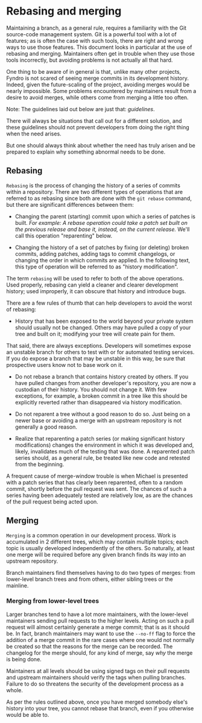 <!-- SPDX-License-Identifier: MIT -->

# Rebasing and merging

Maintaining a branch, as a general rule, requires a familiarity
with the Git source-code management system.
Git is a powerful tool with a lot of features;
as is often the case with such tools, there are right and wrong ways to use those features.
This document looks in particular at the use of rebasing and merging.
Maintainers often get in trouble when they use those tools incorrectly,
but avoiding problems is not actually all that hard.

One thing to be aware of in general is that, unlike many other projects,
Fyndro is not scared of seeing merge commits in its development history.
Indeed, given the future-scaling of the project, avoiding merges would be nearly impossible.
Some problems encountered by maintainers result from a desire to avoid merges,
while others come from merging a little too often.

Note: The guidelines laid out below are just that: *guidelines*.

There will always be situations that call out for a different solution,
and these guidelines should not prevent developers
from doing the right thing when the need arises.

But one should always think about whether the need has truly arisen
and be prepared to explain why something abnormal needs to be done.

## Rebasing

``Rebasing`` is the process of changing the history of a series of commits within a repository.
There are two different types of operations that are referred to as rebasing
since both are done with the ``git rebase`` command,
but there are significant differences between them:

- Changing the parent (starting) commit upon which a series of patches is built.
  *For example: A rebase operation could take a patch set built on the previous release
  and base it, instead, on the current release.*
  We'll call this operation "reparenting" below.

- Changing the history of a set of patches by fixing (or deleting)
  broken commits, adding patches, adding tags to commit changelogs, or changing
  the order in which commits are applied.
  In the following text, this type of operation will be referred to as "history modification".

The term ``rebasing`` will be used to refer to both of the above operations.
Used properly, rebasing can yield a cleaner and clearer development history;
used improperly, it can obscure that history and introduce bugs.

There are a few rules of thumb that can help developers to avoid the worst of rebasing:

- History that has been exposed to the world beyond your private system should usually not be changed.
  Others may have pulled a copy of your tree and built on it;
  modifying your tree will create pain for them.

That said, there are always exceptions.
Developers will sometimes expose an unstable branch for others to test
with or for automated testing services.
If you do expose a branch that may be unstable in this way,
be sure that prospective users know not to base work on it.

- Do not rebase a branch that contains history created by others.
  If you have pulled changes from another developer's repository,
  you are now a custodian of their history. You should not change it.
  With few exceptions, for example, a broken commit in a tree like this
  should be explicitly reverted rather than disappeared via history modification.

- Do not reparent a tree without a good reason to do so.
  Just being on a newer base or avoiding a merge with an upstream repository
  is not generally a good reason.

- Realize that reparenting a patch series
  (or making significant history modifications) 
  changes the environment in which it was developed and, likely,
  invalidates much of the testing that was done.
  A reparented patch series should, as a general rule,
  be treated like new code and retested from the beginning.

A frequent cause of merge-window trouble is when Michael is presented with a patch series
that has clearly been reparented, often to a random commit, shortly before the pull request was sent.
The chances of such a series having been adequately tested are relatively low,
as are the chances of the pull request being acted upon.

## Merging

``Merging`` is a common operation in our development process.
Work is accumulated in 2 different trees, which may contain multiple topics;
each topic is usually developed independently of the others.
So naturally, at least one merge will be required before any given branch
finds its way into an upstream repository.

Branch maintainers find themselves having to do two types of merges:
from lower-level branch trees and from others, either sibling trees or the mainline.

### Merging from lower-level trees

Larger branches tend to have a lot more maintainers,
with the lower-level maintainers sending pull requests to the higher levels.
Acting on such a pull request will almost certainly generate a merge commit; that is as it should be.
In fact, branch maintainers may want to use the ``--no-ff`` flag to force the addition
of a merge commit in the rare cases where one would not normally be created
so that the reasons for the merge can be recorded.
The changelog for the merge should, for any kind of merge, say *why* the merge is being done.

Maintainers at all levels should be using signed tags on their pull requests
and upstream maintainers should verify the tags when pulling branches.
Failure to do so threatens the security of the development process as a whole.

As per the rules outlined above, once you have merged somebody else's history into your tree,
you cannot rebase that branch, even if you otherwise would be able to.
